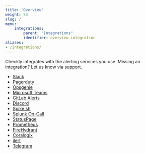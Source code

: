 ```yaml
---
title: 'Overview'
weight: 53
slug: /
menu:
    integrations:
        parent: "Integrations"
        identifier: overview-integration
aliases:
- /integrations/
---
```


Checkly integrates with the alerting services you use. Missing an integration? Let us know via
<a class="open-intercom-link" href="mailto:support@checklyhq.com">support</a>.

* [Slack](/docs/integrations/slack)
* [Pagerduty](/docs/integrations/pagerduty)
* [Opsgenie](/docs/integrations/opsgenie)
* [Microsoft Teams](/docs/integrations/msteams)
* [GitLab Alerts](/docs/integrations/gitlab_alerts)
* [Discord](/docs/integrations/discord)
* [Spike.sh](/docs/integrations/spike)
* [Splunk On-Call](/docs/integrations/splunk_on_call)
* [StatusPage](/docs/integrations/statuspage)
* [Prometheus](/docs/integrations/prometheus)
* [FireHydrant](/docs/integrations/firehydrant)
* [Coralogix](/docs/integrations/coralogix)
* [ilert](/docs/integrations/ilert)
* [Telegram](/docs/integrations/telegram)
